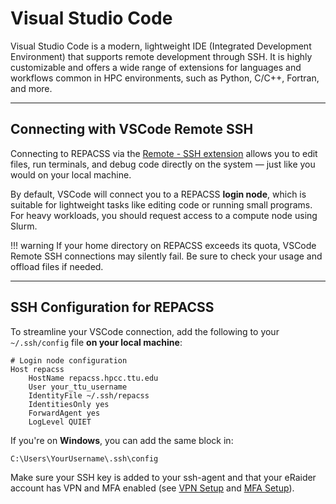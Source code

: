 # Visual Studio Code
Visual Studio Code is a modern, lightweight IDE (Integrated Development Environment) that supports remote development through SSH. It is highly customizable and offers a wide range of extensions for languages and workflows common in HPC environments, such as Python, C/C++, Fortran, and more.

---

## Connecting with VSCode Remote SSH

Connecting to REPACSS via the [Remote - SSH extension](https://marketplace.visualstudio.com/items?itemName=ms-vscode-remote.remote-ssh) allows you to edit files, run terminals, and debug code directly on the system — just like you would on your local machine.

By default, VSCode will connect you to a REPACSS **login node**, which is suitable for lightweight tasks like editing code or running small programs. For heavy workloads, you should request access to a compute node using Slurm.

!!! warning
    If your home directory on REPACSS exceeds its quota, VSCode Remote SSH connections may silently fail. Be sure to check your usage and offload files if needed.

---

## SSH Configuration for REPACSS

To streamline your VSCode connection, add the following to your `~/.ssh/config` file **on your local machine**:

```ssh
# Login node configuration
Host repacss
    HostName repacss.hpcc.ttu.edu
    User your_ttu_username
    IdentityFile ~/.ssh/repacss
    IdentitiesOnly yes
    ForwardAgent yes
    LogLevel QUIET
```

If you're on **Windows**, you can add the same block in:
```
C:\Users\YourUsername\.ssh\config
```

Make sure your SSH key is added to your ssh-agent and that your eRaider account has VPN and MFA enabled (see [VPN Setup](vpn.md) and [MFA Setup](mfa.md)).
